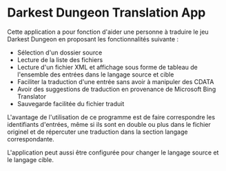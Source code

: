 # Darkest Dungeon Translation App

Cette application a pour fonction d'aider une personne à traduire le jeu Darkest Dungeon en proposant les fonctionnalités suivante :

* Sélection d'un dossier source
* Lecture de la liste des fichiers
* Lecture d'un fichier XML et affichage sous forme de tableau de l'ensemble des entrées dans le langage source et cible
* Faciliter la traduction d'une entrée sans avoir à manipuler des CDATA
* Avoir des suggestions de traduction en provenance de Microsoft Bing Translator
* Sauvegarde facilitée du fichier traduit

L'avantage de l'utilisation de ce programme est de faire correspondre les identifiants d'entrées, même si ils sont en double ou plus dans le fichier originel et de répercuter une traduction dans la section langage correspondante.

L'application peut aussi être configurée pour changer le langage source et le langage cible.

